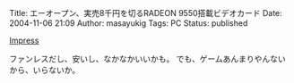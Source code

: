 Title: エーオープン、実売8千円を切るRADEON 9550搭載ビデオカード
Date: 2004-11-06 21:09
Author: masayukig
Tags: PC
Status: published

[Impress](http://pc.watch.impress.co.jp/docs/2004/1105/aopen.htm)

ファンレスだし、安いし、なかなかいいかも。
でも、ゲームあんまりやんないから、いらないか。
